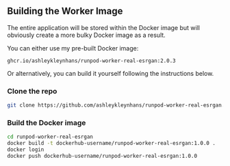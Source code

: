 ## Building the Worker Image

The entire application will be stored within the Docker image
but will obviously create a more bulky Docker image as a result.

You can either use my pre-built Docker image:
```
ghcr.io/ashleykleynhans/runpod-worker-real-esrgan:2.0.3
```

Or alternatively, you can build it yourself following the
instructions below.

### Clone the repo

```bash
git clone https://github.com/ashleykleynhans/runpod-worker-real-esrgan.git
```

### Build the Docker image

```bash
cd runpod-worker-real-esrgan
docker build -t dockerhub-username/runpod-worker-real-esrgan:1.0.0 .
docker login
docker push dockerhub-username/runpod-worker-real-esrgan:1.0.0
```
